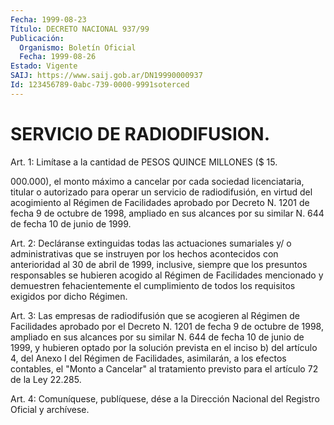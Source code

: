 ```yaml
---
Fecha: 1999-08-23
Título: DECRETO NACIONAL 937/99
Publicación:
  Organismo: Boletín Oficial
  Fecha: 1999-08-26
Estado: Vigente
SAIJ: https://www.saij.gob.ar/DN19990000937
Id: 123456789-0abc-739-0000-9991soterced
---
```

# SERVICIO DE RADIODIFUSION.

<a id="1"></a>
Art. 1: Limítase a la cantidad de PESOS QUINCE MILLONES  ($ 15.

000.000), el monto máximo a cancelar por cada sociedad licenciataria,  titular  o  autorizado  para  operar un servicio de radiodifusión, en virtud del acogimiento al Régimen  de Facilidades aprobado por Decreto N. 1201 de fecha 9 de octubre de 1998, ampliado en sus alcances por su similar N. 644 de fecha 10 de junio de 1999.

<a id="2"></a>
Art. 2: Decláranse extinguidas todas las actuaciones sumariales  y/ o  administrativas  que se instruyen por los hechos acontecidos con anterioridad al 30 de  abril  de  1999,  inclusive, siempre que los presuntos responsables se hubieren acogido al Régimen de Facilidades mencionado y demuestren fehacientemente el cumplimiento de todos los requisitos exigidos por dicho Régimen.

<a id="3"></a>
Art. 3: Las empresas de radiodifusión que  se acogieren al Régimen de Facilidades aprobado por el Decreto N. 1201 de fecha 9 de octubre de 1998, ampliado en sus alcances por su similar N. 644 de fecha 10 de junio de 1999, y hubieren optado por la solución  prevista en el inciso  b)  del artículo 4, del Anexo I del Régimen de Facilidades, asimilarán, a  los  efectos  contables,  el  "Monto  a Cancelar" al tratamiento   previsto  para  el  artículo  72  de la  Ley  22.285.

<a id="4"></a>
Art. 4: Comuníquese,  publíquese, dése a la Dirección Nacional del Registro Oficial y archívese.